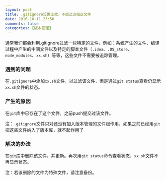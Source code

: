 ```yaml
---
layout: post
title: .gitignore设置无效，不能过滤指定文件
date: 2016-10-11 23:50
comments: false
categories: [版本管理]
---
```


通常我们都会利用.gitignore过滤一些特定的文件，例如：系统产生的文件、编译过程中产生的中间文件以及特定的脚本文件（```.idea```、```.DS_store```、```node_modules```、```xx.sh```）等等，这些文件不需要被追踪管理。

### 遇到的问题

在```.gitignore```中添加```xx.sh```文件，以过滤该文件，但是通过```git status```查看仍显示```xx.sh```文件的状态。

### 产生的原因

在```git```库中已存在了这个文件，之前push提交过该文件。

注：```.gitignore```文件只对还没有加入版本管理的文件起作用，如果之前已经用```git```把这些文件纳入了版本库，就不起作用了

### 解决的办法

在```git```库中删除该文件，并更新。再次用```git status```命令查看状态，```xx.sh```文件不再显示状态。

注：若该删除的文件为特殊文件，请注意备份。
